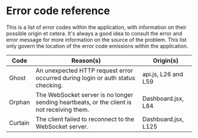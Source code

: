 # Error code reference

This is a list of error codes within the application, with information on their possible origin et cetera. It's always a good idea to consult the error and error message for more information on the source of the problem. This list only govern the location of the error code emissions within the application.

| Code | Reason(s) | Origin(s) |
| ---- | --------- | --------- |
| Ghost | An unexpected HTTP request error occurred during login or auth status checking. | api.js, L26 and L59 |
| Orphan | The WebSocket server is no longer sending heartbeats, or the client is not receiving them. | Dashboard.jsx, L84 |
| Curtain | The client failed to reconnect to the WebSocket server. | Dashboard.jsx, L125 |
